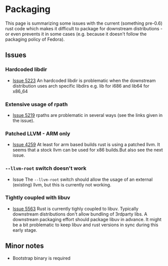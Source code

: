 # Packaging

This page is summarizing some issues with the current (something pre-0.6) rust code which makes it difficult to package for downstream distributions - or even prevents it in some cases (e.g. because it doesn't follow the packaging policy of Fedora).

## Issues
### Hardcoded libdir
* [Issue 5223](https://github.com/mozilla/rust/issues/5223)
An hardcoded libdir is problematic when the downstream distribution uses arch specific libdirs e.g. lib for i686 and lib64 for x86_64

### Extensive usage of rpath
* [Issue 5219](https://github.com/mozilla/rust/issues/5219)
rpaths are problematic in several ways (see the links given in the issue).

### Patched LLVM - ARM only
* [Issue 4259](https://github.com/mozilla/rust/issues/4259)
At least for arm based builds rust is using a patched llvm.
It seems that a stock llvm can be used for x86 builds.But also see the next issue.

### `--llvm-root` switch doesn't work
* Issue
The `--llvm-root` switch should allow the usage of an external (existing) llvm, but this is currently not working.

### Tightly coupled with libuv
* [Issue 5563](https://github.com/mozilla/rust/issues/5563)
Rust is currently tighly coupled to libuv. Typically downstream distributions don't allow bundling of 3rdparty libs. A downstream packaging effort should package libuv in advance.
It might be a bit problematic to keep libuv and rust versions in sync during this early stage.

## Minor notes
* Bootstrap binary is required
